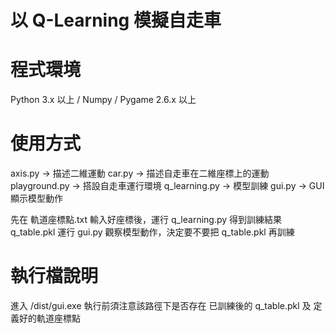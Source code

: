 # 以 Q-Learning 模擬自走車

# 程式環境

Python 3.x 以上 / Numpy / Pygame 2.6.x 以上

# 使用方式

axis.py -> 描述二維運動
car.py -> 描述自走車在二維座標上的運動
playground.py -> 搭設自走車運行環境
q_learning.py -> 模型訓練
gui.py -> GUI 顯示模型動作

先在 軌道座標點.txt 輸入好座標後，運行 q_learning.py 得到訓練結果 q_table.pkl
運行 gui.py 觀察模型動作，決定要不要把 q_table.pkl 再訓練

# 執行檔說明

進入 /dist/gui.exe 執行前須注意該路徑下是否存在 已訓練後的 q_table.pkl 及 定義好的軌道座標點 
